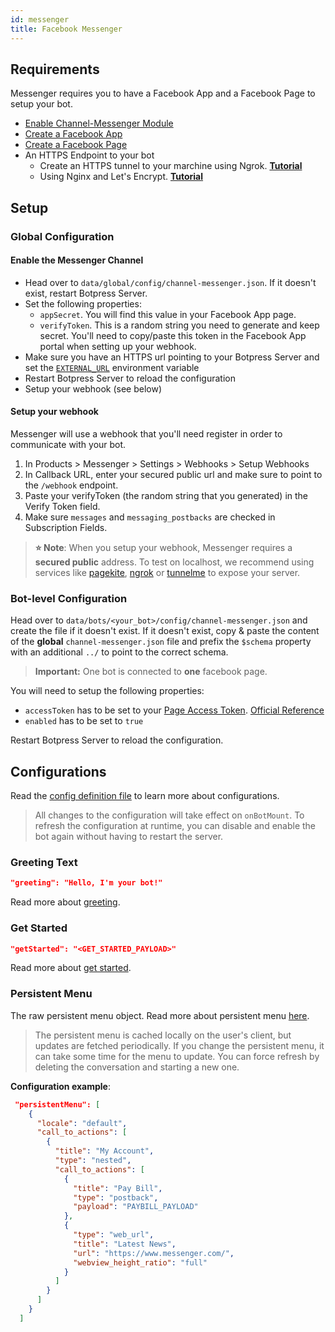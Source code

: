 ```yaml
---
id: messenger
title: Facebook Messenger
---
```


## Requirements

Messenger requires you to have a Facebook App and a Facebook Page to setup your bot.

- [Enable Channel-Messenger Module](../../main/module#enabling-or-disabling-modules)
- [Create a Facebook App](https://developers.facebook.com/docs/apps/)
- [Create a Facebook Page](https://www.facebook.com/pages/creation/)
- An HTTPS Endpoint to your bot
  - Create an HTTPS tunnel to your marchine using Ngrok. [**Tutorial**](https://api.slack.com/tutorials/tunneling-with-ngrok)
  - Using Nginx and Let's Encrypt. [**Tutorial**](https://www.digitalocean.com/community/tutorials/how-to-secure-nginx-with-let-s-encrypt-on-ubuntu-16-04)

## Setup

### Global Configuration

#### Enable the Messenger Channel

- Head over to `data/global/config/channel-messenger.json`. If it doesn't exist, restart Botpress Server.
- Set the following properties:
  - `appSecret`. You will find this value in your Facebook App page.
  - `verifyToken`. This is a random string you need to generate and keep secret. You'll need to copy/paste this token in the Facebook App portal when setting up your webhook.
- Make sure you have an HTTPS url pointing to your Botpress Server and set the [`EXTERNAL_URL`](../advanced/configuration/#exposing-your-bot-on-the-internet) environment variable
- Restart Botpress Server to reload the configuration
- Setup your webhook (see below)

#### Setup your webhook

Messenger will use a webhook that you'll need register in order to communicate with your bot.

1. In Products > Messenger > Settings > Webhooks > Setup Webhooks
1. In Callback URL, enter your secured public url and make sure to point to the `/webhook` endpoint.
1. Paste your verifyToken (the random string that you generated) in the Verify Token field.
1. Make sure `messages` and `messaging_postbacks` are checked in Subscription Fields.

> **⭐ Note**: When you setup your webhook, Messenger requires a **secured public** address. To test on localhost, we recommend using services like [pagekite](https://pagekite.net/), [ngrok](https://ngrok.com) or [tunnelme](https://localtunnel.github.io/www/) to expose your server.

### Bot-level Configuration

Head over to `data/bots/<your_bot>/config/channel-messenger.json` and create the file if it doesn't exist. If it doesn't exist, copy & paste the content of the **global** `channel-messenger.json` file and prefix the `$schema` property with an additional `../` to point to the correct schema.

> **Important:** One bot is connected to **one** facebook page.

You will need to setup the following properties:

- `accessToken` has to be set to your [Page Access Token](https://developers.facebook.com/docs/messenger-platform/getting-started/app-setup). [Official Reference](https://developers.facebook.com/docs/facebook-login/access-tokens/#pagetokens)
- `enabled` has to be set to `true`

Restart Botpress Server to reload the configuration.

## Configurations

Read the [config definition file](https://github.com/botpress/botpress/blob/master/modules/channel-messenger/src/config.ts) to learn more about configurations.

> All changes to the configuration will take effect on `onBotMount`. To refresh the configuration at runtime, you can disable and enable the bot again without having to restart the server.

### Greeting Text

```json
"greeting": "Hello, I'm your bot!"
```

Read more about [greeting](https://developers.facebook.com/docs/messenger-platform/reference/messenger-profile-api/greeting).

### Get Started

```json
"getStarted": "<GET_STARTED_PAYLOAD>"
```

Read more about [get started](https://developers.facebook.com/docs/messenger-platform/reference/messenger-profile-api/get-started-button).

### Persistent Menu

The raw persistent menu object. Read more about persistent menu [here](https://developers.facebook.com/docs/messenger-platform/send-messages/persistent-menu).

> The persistent menu is cached locally on the user's client, but updates are fetched periodically. If you change the persistent menu, it can take some time for the menu to update. You can force refresh by deleting the conversation and starting a new one.

**Configuration example**:

```json
 "persistentMenu": [
    {
      "locale": "default",
      "call_to_actions": [
        {
          "title": "My Account",
          "type": "nested",
          "call_to_actions": [
            {
              "title": "Pay Bill",
              "type": "postback",
              "payload": "PAYBILL_PAYLOAD"
            },
            {
              "type": "web_url",
              "title": "Latest News",
              "url": "https://www.messenger.com/",
              "webview_height_ratio": "full"
            }
          ]
        }
      ]
    }
  ]
```
